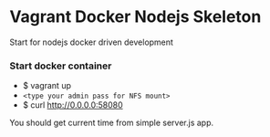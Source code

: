 # Vagrant Docker Nodejs Skeleton
Start for nodejs docker driven development


### Start docker container

* $ vagrant up
* `<type your admin pass for NFS mount>`
* $ curl http://0.0.0.0:58080

You should get current time from simple server.js app.
